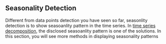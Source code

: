 ## Seasonality Detection

Different from data points detection you have seen so far, seasonlity detection is to show seasoanlity pattern in the time series. In [time series decomposition][1], the disclosed seasoanlity pattern is one of the solutions. In this section, you will see more methods in displaying seasonality patterns 


[1]:https://github.com/lady-h-world/My_Garden/blob/main/reading_pages/YinYang/ts1.md#time-series-components
